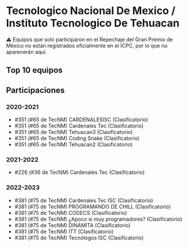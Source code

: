 # Tecnologico Nacional De Mexico / Instituto Tecnologico De Tehuacan

:warning: Equipos que solo participaron en el Repechaje del Gran Premio de México no están registrados oficialmente en el ICPC, por lo que no aparecerán aquí.

## Top 10 equipos


## Participaciones

### 2020-2021

- #351 (#65 de TecNM) CARDENALESISC (Clasificatorio)
- #351 (#65 de TecNM) Cardenales Tec (Clasificatorio)
- #351 (#65 de TecNM) Tehuacan3 (Clasificatorio)
- #351 (#65 de TecNM) Coding Snake (Clasificatorio)
- #351 (#65 de TecNM) Tehuacan2 (Clasificatorio)

### 2021-2022

- #226 (#36 de TecNM) Cardenales Tec (Clasificatorio)

### 2022-2023

- #381 (#75 de TecNM) Cardenales Tec ISC (Clasificatorio)
- #381 (#75 de TecNM) PROGRAMANDO DE CHILL (Clasificatorio)
- #381 (#75 de TecNM) CODECS (Clasificatorio)
- #381 (#75 de TecNM) ¿Apoco si muy programadores? (Clasificatorio)
- #381 (#75 de TecNM) DINAMITA (Clasificatorio)
- #381 (#75 de TecNM) <chicos>ITT</chicos> (Clasificatorio)
- #381 (#75 de TecNM) Tecnólogos ISC (Clasificatorio)



